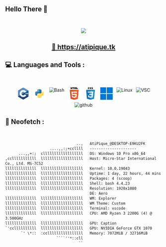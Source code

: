 ## Hello There 👋

<br>
<p align = "center">
  <a href="https://github.com/AtiPiquee">
    <img src="https://discord.c99.nl/widget/theme-2/456142146299494402.png">
  </a>
   
</p>

<h2 align="center"><a href="https://atipique.tk"> 🔗 https://atipique.tk</a></h2>

## 💻 Languages and Tools :

<br>
<p align="center">
<img src="https://raw.githubusercontent.com/github/explore/180320cffc25f4ed1bbdfd33d4db3a66eeeeb358/topics/cpp/cpp.png" alt="CPP" height="40" style="vertical-align:top; margin:4px">
<img src="https://raw.githubusercontent.com/github/explore/80688e429a7d4ef2fca1e82350fe8e3517d3494d/topics/python/python.png" alt="Python" height="40" style="vertical-align:top; margin:4px">
<img src="https://upload.wikimedia.org/wikipedia/commons/thumb/4/4b/Bash_Logo_Colored.svg/1200px-Bash_Logo_Colored.svg.png" alt="Bash" height="40" style="vertical-align:top; margin:4px">
<img src="https://raw.githubusercontent.com/github/explore/80688e429a7d4ef2fca1e82350fe8e3517d3494d/topics/html/html.png" alt="HTML" height="40" style="vertical-align:top; margin:4px">
<img src="https://raw.githubusercontent.com/github/explore/80688e429a7d4ef2fca1e82350fe8e3517d3494d/topics/css/css.png" alt="CSS" height="40" style="vertical-align:top; margin:4px">
<img src="https://raw.githubusercontent.com/github/explore/379d49236d826364be968345e0a085d044108cff/topics/windows/windows.png" alt="Windows10" height="40" style="vertical-align:top; margin:4px">
<img src="https://upload.wikimedia.org/wikipedia/commons/thumb/2/2b/Tux-simple.svg/154px-Tux-simple.svg.png" alt="Linux" height="40" style="vertical-align:top; margin:4px">
<img src="https://upload.wikimedia.org/wikipedia/commons/thumb/9/9a/Visual_Studio_Code_1.35_icon.svg/2048px-Visual_Studio_Code_1.35_icon.svg.png" alt="VSC" height="40" style="vertical-align:top; margin:4px">
<img src="https://cdn-icons-png.flaticon.com/512/25/25231.png" alt="github" height="40" style="vertical-align:top; margin:4px">
</p>

## 🤖 Neofetch :
<br>
  
```
                                ..,   AtiPique_@DESKTOP-E9KU2FK 
                    ....,,:;+ccllll   --------------------- 
      ...,,+:;  cllllllllllllllllll   OS: Windows 10 Pro x86_64 
,cclllllllllll  lllllllllllllllllll   Host: Micro-Star International Co., Ltd. MS-7C52 
llllllllllllll  lllllllllllllllllll   Kernel: 10.0.19043 
llllllllllllll  lllllllllllllllllll   Uptime: 1 day, 22 hours, 44 mins 
llllllllllllll  lllllllllllllllllll   Packages: 4 (scoop) 
llllllllllllll  lllllllllllllllllll   Shell: bash 4.4.23 
llllllllllllll  lllllllllllllllllll   Resolution: 1920x1080 
                                      DE: Aero 
llllllllllllll  lllllllllllllllllll   WM: Explorer 
llllllllllllll  lllllllllllllllllll   WM Theme: Custom 
llllllllllllll  lllllllllllllllllll   Terminal: vscode 
llllllllllllll  lllllllllllllllllll   CPU: AMD Ryzen 3 2200G (4) @ 3.500GHz 
llllllllllllll  lllllllllllllllllll   GPU: Caption 
`'ccllllllllll  lllllllllllllllllll   GPU: NVIDIA GeForce GTX 1070 
       `' \*::  :ccllllllllllllllll   Memory: 7072MiB / 32716MiB
                       ````''*::cll    
                                 ``
  ```

 
